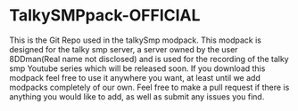 # TalkySMPpack-OFFICIAL
This is the Git Repo used in the talkySmp modpack.
This modpack is designed for the talky smp server, a server owned by the user 8DDman(Real name not disclosed) and is used for the recording of the talky smp
Youtube series which will be released soon. If you download this modpack feel free to use it anywhere you want, at least until we add modpacks completely of our own. Feel free to make a pull request if there is anything you would like to add, as well as submit any issues you find.

